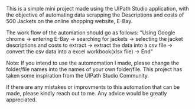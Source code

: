This is a simple mini project made using the UIPath Studio application, with the objective of automating data scrapping the Descriptions and costs of 500 Jackets on the online shopping website, E-Bay.

The work flow of the automation should go as follows:
"Using Google chrome -> entering E-Bay -> searching for jackets -> selecting the jacket descriptions and costs to extract -> extract the data into a csv file -> convert the csv data into a excel workbook(xlsx file) -> End"

Note:
If you intend to use the automomation I made, please change the folder/file names into the names of your own folder/file.
This project has taken some inspiration from the UIPath Studio Community.

If there are any mistakes or improvments to this automation that can be made, please kindly reach out to me. Any advice would be greatly appreciated.
